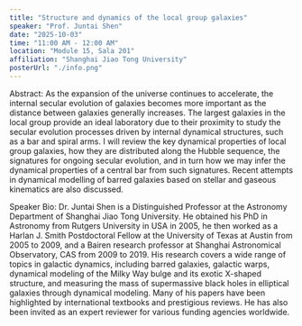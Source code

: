 ```yaml
---
title: "Structure and dynamics of the local group galaxies"
speaker: "Prof. Juntai Shen"
date: "2025-10-03"
time: "11:00 AM - 12:00 AM"
location: "Module 15, Sala 201"
affiliation: "Shanghai Jiao Tong University"
posterUrl: "./info.png"
---
```


Abstract: As the expansion of the universe continues to accelerate, the internal secular evolution of galaxies becomes more important as the distance between galaxies generally increases. The largest galaxies in the local group provide an ideal laboratory due to their proximity to study the secular evolution processes driven by internal dynamical structures, such as a bar and spiral arms. I will review the key dynamical properties of local group galaxies, how they are distributed along the Hubble sequence, the signatures for ongoing secular evolution, and in turn how we may infer the dynamical properties of a central bar from such signatures.  Recent attempts in dynamical modelling of barred galaxies based on stellar and gaseous kinematics are also discussed.

Speaker Bio: Dr. Juntai Shen is a Distinguished Professor at the Astronomy Department of Shanghai Jiao Tong University. He obtained his PhD in Astronomy from Rutgers University in USA in 2005, he then worked as a Harlan J. Smith Postdoctoral Fellow at the University of Texas at Austin from 2005 to 2009, and a Bairen research professor at Shanghai Astronomical Observatory, CAS from 2009 to 2019. His research covers a wide range of topics in galactic dynamics, including barred galaxies, galactic warps, dynamical modeling of the Milky Way bulge and its exotic X-shaped structure, and measuring the mass of supermassive black holes in elliptical galaxies through dynamical modeling. Many of his papers have been highlighted by international textbooks and prestigious reviews. He has also been invited as an expert reviewer for various funding agencies worldwide.
